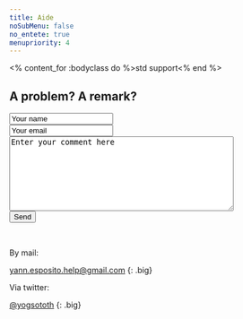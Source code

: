 ```yaml
---
title: Aide
noSubMenu: false
no_entete: true
menupriority: 4
---
```

<% content_for :bodyclass do %>std support<% end %>

## A problem? A remark? 

<form name="email" id="email" action="/contact" method="post">
<input type="text" name="name" value="Your name" onfocus="this.value=''" style="display: block;width=20em"/>
<input type="text" name="mail" value="Your email"  onfocus="this.value=''" style="display: block; width=20em"/>
<textarea name="body" id="bodytextarea" value=""  onfocus="this.value=''" style="display: block; height: 10em; width: 30em;">Enter your comment here</textarea>
<input type="submit" value="Send"/>
</form>

<br/>

By mail:

<yann.esposito.help@gmail.com>
{: .big} 


Via twitter: 

[@yogsototh](http://twitter.com/yogsototh)
{: .big}

